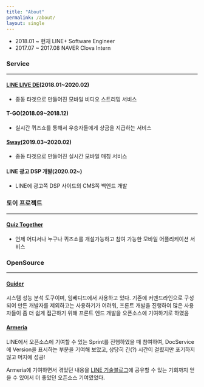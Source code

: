 ```yaml
---
title: "About"
permalink: /about/
layout: single
---
```


- 2018.01 ~ 현재      LINE+ Software Engineer
- 2017.07 ~ 2017.08  NAVER Clova Intern 

### Service
- - - 
#### [LINE LIVE DE](http://linelive.me/)(2018.01~2020.02)
- 중동 타겟으로 만들어진 모바일 비디오 스트리밍 서비스

#### T-GO(2018.09~2018.12)
- 실시간 퀴즈쇼를 통해서 우승자들에게 상금을 지급하는 서비스

#### [Sway](https://swaytime.me/en/)(2019.03~2020.02)
- 중동 타겟으로 만들어진 실시간 모바일 매칭 서비스

#### LINE 광고 DSP 개발(2020.02~)
- LINE에 광고쪽 DSP 사이드의 CMS쪽 백엔드 개발 

### 토이 프로젝트
- - -
#### [Quiz Together](https://github.com/ChallengeProject/QuizTogether)
- 언제 어디서나 누구나 퀴즈쇼를 개설가능하고 참여 가능한 모바일 어플리케이션 서비스

### OpenSource
- - -
#### [Guider](https://github.com/iipeace/guider)
시스템 성능 분석 도구이며, 임베디드에서 사용하고 있다. 
기존에 커멘드라인으로 구성되어 만든 개발자를 제외하고는 사용하기가 어려워, 프론트 개발을 진행하여 많은 사용자들이 좀 더 쉽게 접근하기 위해 프론트 엔드 개발을 오픈소스에 기여하기로 하였음

#### [Armeria](https://github.com/line/armeria)
LINE에서 오픈소스에 기여할 수 있는 Sprint를 진행하였을 때 참여하여, DocService에 Version을 표시하는 부분을 기여해 보았고, 상당히 긴(?) 시간이 걸렸지만 포기하지 않고 머지에 성공!

Armeria에 기여하면서 겪었던 내용을 [LINE 기술블로그](https://engineering.linecorp.com/ko/blog/my-first-opensource-contribution-to-armeria/)에 공유할 수 있는 기회까지 얻을 수 있어서 더 좋았던 오픈소스 기여였었다.

